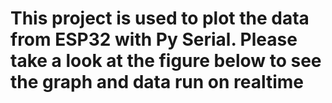 # This project is used to plot the data from ESP32 with Py Serial. Please take a look at the figure below to see the graph and data run on realtime

